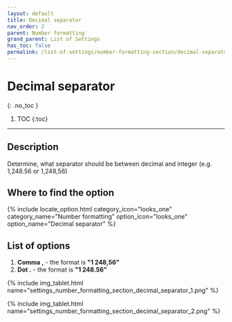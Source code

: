 ```yaml
---
layout: default
title: Decimal separator
nav_order: 2
parent: Number formatting
grand_parent: List of Settings
has_toc: false
permalink: /list-of-settings/number-formatting-section/decimal-separator
---
```


# Decimal separator
{: .no_toc }

1. TOC
{:toc}

---

## Description
Determine, what separator should be between decimal and integer (e.g. 1,248.56 or 1,248,56)

## Where to find the option
{% include locate_option.html category_icon="looks_one" category_name="Number formatting" option_icon="looks_one" option_name="Decimal separator" %}

## List of options
1. **Comma ,** - the format is **"1 248,56"**
1. **Dot .** - the format is **"1 248.56"**

{% include img_tablet.html name="settings_number_formatting_section_decimal_separator_1.png" %}

{% include img_tablet.html name="settings_number_formatting_section_decimal_separator_2.png" %}